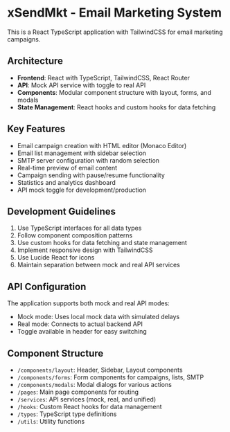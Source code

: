 <!-- Use this file to provide workspace-specific custom instructions to Copilot. For more details, visit https://code.visualstudio.com/docs/copilot/copilot-customization#_use-a-githubcopilotinstructionsmd-file -->

# xSendMkt - Email Marketing System

This is a React TypeScript application with TailwindCSS for email marketing campaigns.

## Architecture

- **Frontend**: React with TypeScript, TailwindCSS, React Router
- **API**: Mock API service with toggle to real API
- **Components**: Modular component structure with layout, forms, and modals
- **State Management**: React hooks and custom hooks for data fetching

## Key Features

- Email campaign creation with HTML editor (Monaco Editor)
- Email list management with sidebar selection
- SMTP server configuration with random selection
- Real-time preview of email content
- Campaign sending with pause/resume functionality
- Statistics and analytics dashboard
- API mock toggle for development/production

## Development Guidelines

1. Use TypeScript interfaces for all data types
2. Follow component composition patterns
3. Use custom hooks for data fetching and state management
4. Implement responsive design with TailwindCSS
5. Use Lucide React for icons
6. Maintain separation between mock and real API services

## API Configuration

The application supports both mock and real API modes:
- Mock mode: Uses local mock data with simulated delays
- Real mode: Connects to actual backend API
- Toggle available in header for easy switching

## Component Structure

- `/components/layout`: Header, Sidebar, Layout components
- `/components/forms`: Form components for campaigns, lists, SMTP
- `/components/modals`: Modal dialogs for various actions
- `/pages`: Main page components for routing
- `/services`: API services (mock, real, and unified)
- `/hooks`: Custom React hooks for data management
- `/types`: TypeScript type definitions
- `/utils`: Utility functions
